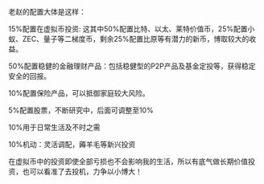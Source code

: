 老赵的配置大体是这样：

15%配置在虚拟币投资: 这其中50%配置比特、以太、莱特价值币，25%配置小蚁、ZEC、量子等二梯度币，剩余25%配置比原等有潜力的新币，博取较大的收益。

50%配置稳健的金融理财产品：包括稳健型的P2P产品及基金定投等，获得稳定安全的回报。

10%配置保险产品，可以抵御家庭较大风险。

5%配置股票，不断研究中，后面可调整至10%

10%用于日常生活及不时之需

10%机动：灵活调配，薅羊毛等新兴投资

在虚拟币中的投资即使全部亏损也不会影响我的生活，所以有底气做长期价值投资，也可以看准了去投机，力争以小博大！
